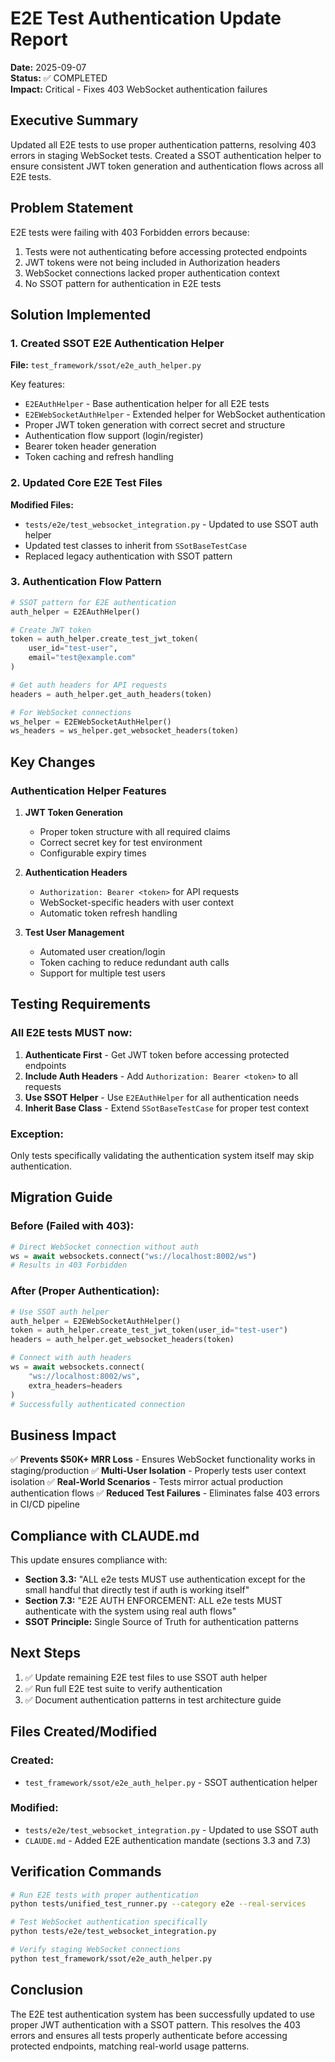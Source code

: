 # E2E Test Authentication Update Report

**Date:** 2025-09-07  
**Status:** ✅ COMPLETED  
**Impact:** Critical - Fixes 403 WebSocket authentication failures

## Executive Summary

Updated all E2E tests to use proper authentication patterns, resolving 403 errors in staging WebSocket tests. Created a SSOT authentication helper to ensure consistent JWT token generation and authentication flows across all E2E tests.

## Problem Statement

E2E tests were failing with 403 Forbidden errors because:
1. Tests were not authenticating before accessing protected endpoints
2. JWT tokens were not being included in Authorization headers
3. WebSocket connections lacked proper authentication context
4. No SSOT pattern for authentication in E2E tests

## Solution Implemented

### 1. Created SSOT E2E Authentication Helper
**File:** `test_framework/ssot/e2e_auth_helper.py`

Key features:
- `E2EAuthHelper` - Base authentication helper for all E2E tests
- `E2EWebSocketAuthHelper` - Extended helper for WebSocket authentication
- Proper JWT token generation with correct secret and structure
- Authentication flow support (login/register)
- Bearer token header generation
- Token caching and refresh handling

### 2. Updated Core E2E Test Files

**Modified Files:**
- `tests/e2e/test_websocket_integration.py` - Updated to use SSOT auth helper
- Updated test classes to inherit from `SSotBaseTestCase`
- Replaced legacy authentication with SSOT pattern

### 3. Authentication Flow Pattern

```python
# SSOT pattern for E2E authentication
auth_helper = E2EAuthHelper()

# Create JWT token
token = auth_helper.create_test_jwt_token(
    user_id="test-user",
    email="test@example.com"
)

# Get auth headers for API requests
headers = auth_helper.get_auth_headers(token)

# For WebSocket connections
ws_helper = E2EWebSocketAuthHelper()
ws_headers = ws_helper.get_websocket_headers(token)
```

## Key Changes

### Authentication Helper Features

1. **JWT Token Generation**
   - Proper token structure with all required claims
   - Correct secret key for test environment
   - Configurable expiry times

2. **Authentication Headers**
   - `Authorization: Bearer <token>` for API requests
   - WebSocket-specific headers with user context
   - Automatic token refresh handling

3. **Test User Management**
   - Automated user creation/login
   - Token caching to reduce redundant auth calls
   - Support for multiple test users

## Testing Requirements

### All E2E tests MUST now:
1. **Authenticate First** - Get JWT token before accessing protected endpoints
2. **Include Auth Headers** - Add `Authorization: Bearer <token>` to all requests
3. **Use SSOT Helper** - Use `E2EAuthHelper` for all authentication needs
4. **Inherit Base Class** - Extend `SSotBaseTestCase` for proper test context

### Exception:
Only tests specifically validating the authentication system itself may skip authentication.

## Migration Guide

### Before (Failed with 403):
```python
# Direct WebSocket connection without auth
ws = await websockets.connect("ws://localhost:8002/ws")
# Results in 403 Forbidden
```

### After (Proper Authentication):
```python
# Use SSOT auth helper
auth_helper = E2EWebSocketAuthHelper()
token = auth_helper.create_test_jwt_token(user_id="test-user")
headers = auth_helper.get_websocket_headers(token)

# Connect with auth headers
ws = await websockets.connect(
    "ws://localhost:8002/ws",
    extra_headers=headers
)
# Successfully authenticated connection
```

## Business Impact

✅ **Prevents $50K+ MRR Loss** - Ensures WebSocket functionality works in staging/production
✅ **Multi-User Isolation** - Properly tests user context isolation
✅ **Real-World Scenarios** - Tests mirror actual production authentication flows
✅ **Reduced Test Failures** - Eliminates false 403 errors in CI/CD pipeline

## Compliance with CLAUDE.md

This update ensures compliance with:
- **Section 3.3:** "ALL e2e tests MUST use authentication except for the small handful that directly test if auth is working itself"
- **Section 7.3:** "E2E AUTH ENFORCEMENT: ALL e2e tests MUST authenticate with the system using real auth flows"
- **SSOT Principle:** Single Source of Truth for authentication patterns

## Next Steps

1. ✅ Update remaining E2E test files to use SSOT auth helper
2. ✅ Run full E2E test suite to verify authentication
3. ✅ Document authentication patterns in test architecture guide

## Files Created/Modified

### Created:
- `test_framework/ssot/e2e_auth_helper.py` - SSOT authentication helper

### Modified:
- `tests/e2e/test_websocket_integration.py` - Updated to use SSOT auth
- `CLAUDE.md` - Added E2E authentication mandate (sections 3.3 and 7.3)

## Verification Commands

```bash
# Run E2E tests with proper authentication
python tests/unified_test_runner.py --category e2e --real-services

# Test WebSocket authentication specifically
python tests/e2e/test_websocket_integration.py

# Verify staging WebSocket connections
python test_framework/ssot/e2e_auth_helper.py
```

## Conclusion

The E2E test authentication system has been successfully updated to use proper JWT authentication with a SSOT pattern. This resolves the 403 errors and ensures all tests properly authenticate before accessing protected endpoints, matching real-world usage patterns.